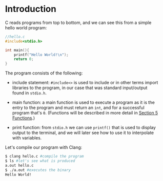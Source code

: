 # Introduction
C reads programs from top to bottom, and we can see this from a simple hello world program: 

```C
//hello.c
#include<stdio.h>

int main(){
    printf("Hello World!\n");
    return 0; 
}
```

The program consists of the following: 

- include statement: `#include<>` is used to include or in other terms import libraries to the program, 
in our case that was standard input/output found in `stdio.h`. 

- main function: a main function is used to execute a program as it is the entry to the program and must return an `int`, and for a successful program that's `0`. (Functions will be described 
in more detail in [Section 5 Functions](05-functions.md).)

- print function: from `stdio.h` we can use `printf()` that is used to 
display output to the terminal, and we will later see how to use it to 
interpolate with variables. 

Let's compile our program with Clang: 
```bash
$ clang hello.c #compile the program
$ ls #let's see what is produced 
a.out hello.c
$ ./a.out #executes the binary 
Hello World!
```